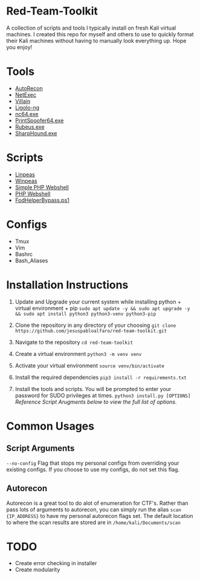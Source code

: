 # Red-Team-Toolkit
A collection of scripts and tools I typically install on fresh Kali
virtual machines. I created this repo for myself and others to use
to quickly format their Kali machines without having to manually
look everything up. Hope you enjoy!

# Tools
- [AutoRecon](https://github.com/Tib3rius/AutoRecon)
- [NetExec](https://github.com/Pennyw0rth/NetExec)
- [Villain](https://github.com/t3l3machus/Villain)
- [Ligolo-ng](https://github.com/nicocha30/ligolo-ng)
- [nc64.exe](https://github.com/int0x33/nc.exe/)
- [PrintSpoofer64.exe](https://github.com/itm4n/PrintSpoofer/releases/download/v1.0/PrintSpoofer64.exe)
- [Rubeus.exe](https://github.com/GhostPack/Rubeus)
- [SharpHound.exe](https://github.com/BloodHoundAD/SharpHound/releases/tag/v2.0.1)


# Scripts
- [Linpeas](https://github.com/carlospolop/PEASS-ng/tree/master/linPEAS)
- [Winpeas](https://github.com/carlospolop/PEASS-ng/tree/master/winPEAS)
- [Simple PHP Webshell](https://gist.github.com/joswr1ght/22f40787de19d80d110b37fb79ac3985)
- [PHP Webshell](https://github.com/WhiteWinterWolf/wwwolf-php-webshell)
- [FodHelperBypass.ps1](https://github.com/winscripting/UAC-bypass/blob/master/FodhelperBypass.ps1)

# Configs
- Tmux
- Vim 
- Bashrc
- Bash_Aliases


# Installation Instructions
1) Update and Upgrade your current system while installing python + virtual environment + pip
```sudo apt update -y && sudo apt upgrade -y && sudo apt install python3 python3-venv python3-pip```

2) Clone the repository in any directory of your choosing
```git clone https://github.com/jesuspabloalfaro/red-team-toolkit.git```

3) Navigate to the repository
```cd red-team-toolkit```

4) Create a virtual environment
```python3 -m venv venv```

5) Activate your virtual environment
```source venv/bin/activate```

6) Install the required dependencies
```pip3 install -r requirements.txt``` 

7) Install the tools and scripts. You will be prompted to enter your password for SUDO privileges at times.
```python3 install.py [OPTIONS]```
*Reference Script Arugments below to view the full list of options.*

# Common Usages
## Script Arguments
```--no-config```
Flag that stops my personal configs from overriding your existing configs.
If you choose to use my configs, do not set this flag.

## Autorecon
Autorecon is a great tool to do alot of enumeration for CTF's. Rather than pass lots of arguments to autorecon,
you can simply run the alias `scan {IP_ADDRESS}` to have my personal autorecon flags set. The default location
to where the scan results are stored are in `/home/kali/Documents/scan` 

# TODO
- Create error checking in installer
- Create modularity